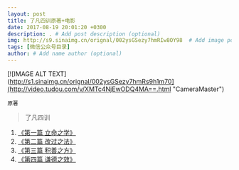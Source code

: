```yaml
---
layout: post
title: 了凡四训原著+电影
date: 2017-08-19 20:01:20 +0300
description: . # Add post description (optional)
img: http://s9.sinaimg.cn/orignal/002ysGSezy7hmRIw8OY98  # Add image post (optional)
tags: [微信公众号目录]
author: # Add name author (optional)
---
```


[![IMAGE ALT TEXT](http://s1.sinaimg.cn/orignal/002ysGSezy7hmRs9h1m70](http://video.tudou.com/v/XMTc4NjEwODQ4MA==.html "CameraMaster")

`原著`
>了凡四训
1. [《第一篇 立命之学》]
2. [《第二篇 改过之法》]
3. [《第三篇 积善之方》]
4. [《第四篇 谦德之效》]


&nbsp;
&nbsp;

[《第一篇 立命之学》]: http://mp.weixin.qq.com/s/o7KhUNI8g3T_GAcP5bJVrQ
[《第二篇 改过之法》]: http://mp.weixin.qq.com/s/Yw1QGKcAU3xbchS4qZuhgQ
[《第三篇 积善之方》]: http://mp.weixin.qq.com/s/EYwJe2uqMrNEsum__VOzew
[《第四篇 谦德之效》]: http://mp.weixin.qq.com/s/bz57CM0ld-_0583RpZ2Dsw
